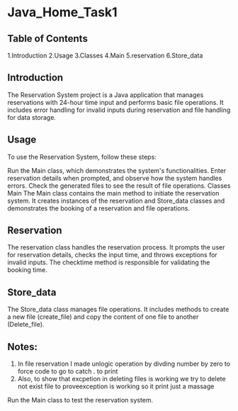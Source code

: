 # Java_Home_Task1
## Table of Contents
1.Introduction
2.Usage
3.Classes
4.Main
5.reservation
6.Store_data

## Introduction
The Reservation System project is a Java application that manages reservations with 24-hour time input and performs basic file operations. It includes error handling for invalid inputs during reservation and file handling for data storage.

## Usage
To use the Reservation System, follow these steps:

Run the Main class, which demonstrates the system's functionalities.
Enter reservation details when prompted, and observe how the system handles errors.
Check the generated files to see the result of file operations.
Classes
Main
The Main class contains the main method to initiate the reservation system. It creates instances of the reservation and Store_data classes and demonstrates the booking of a reservation and file operations.

## Reservation
The reservation class handles the reservation process. It prompts the user for reservation details, checks the input time, and throws exceptions for invalid inputs. The checktime method is responsible for validating the booking time.

## Store_data
The Store_data class manages file operations. It includes methods to create a new file (create_file) and copy the content of one file to another (Delete_file).

## Notes:
1. In file reservation I made unlogic operation  by divding number by zero to force code to go to catch . to print
2. Also, to show that excpetion in deleting files is working we try to delete not exist file to proveexception is  working  so it print just a massage 



Run the Main class to test the reservation system.
